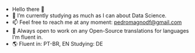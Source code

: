 - Hello there 🙂
- 🌱 I’m currently studying as much as I can about Data Science.
- 📫 Feel free to reach me at any moment: pedromagnodf@gmail.com
- 👯 Always open to work on any Open-Source translations for languages I’m fluent in.
- :earth_americas: Fluent in: PT-BR, EN Studying: DE
